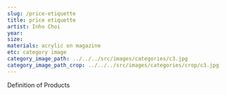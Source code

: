 ```yaml
---
slug: /price-etiquette
title: price etiquette
artist: Inho Choi
year:
size:
materials: acrylic on magazine
etc: category image
category_image_path: ../../../src/images/categories/c3.jpg
category_image_path_crop: ../../../src/images/categories/crop/c3.jpg
---
```


Definition of Products